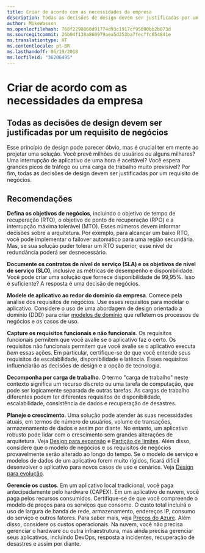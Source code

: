 ```yaml
---
title: Criar de acordo com as necessidades da empresa
description: Todas as decisões de design devem ser justificadas por um requisito de negócios
author: MikeWasson
ms.openlocfilehash: 768f2298860d91774d93c1917cf95000bb2b873d
ms.sourcegitcommit: 26b04f138a860979aea5d253ba7fecffc654841e
ms.translationtype: HT
ms.contentlocale: pt-BR
ms.lasthandoff: 06/19/2018
ms.locfileid: "36206495"
---
```

# <a name="build-for-the-needs-of-the-business"></a>Criar de acordo com as necessidades da empresa

## <a name="every-design-decision-must-be-justified-by-a-business-requirement"></a>Todas as decisões de design devem ser justificadas por um requisito de negócios

Esse princípio de design pode parecer óbvio, mas é crucial ter em mente ao projetar uma solução. Você prevê milhões de usuários ou alguns milhares? Uma interrupção de aplicativo de uma hora é aceitável? Você espera grandes picos de tráfego ou uma carga de trabalho muito previsível? Por fim, todas as decisões de design devem ser justificadas por um requisito de negócios. 

## <a name="recommendations"></a>Recomendações

**Defina os objetivos de negócios**, incluindo o objetivo de tempo de recuperação (RTO), o objetivo de ponto de recuperação (RPO) e a interrupção máxima tolerável (MTO). Esses números devem informar decisões sobre a arquitetura. Por exemplo, para alcançar um baixo RTO, você pode implementar o failover automático para uma região secundária. Mas, se sua solução puder tolerar um RTO superior, esse nível de redundância poderá ser desnecessário.

**Documente os contratos de nível de serviço (SLA) e os objetivos de nível de serviço (SLO)**, inclusive as métricas de desempenho e disponibilidade. Você pode criar uma solução que fornece disponibilidade de 99,95%. Isso é suficiente? A resposta é uma decisão de negócios. 

**Modele de aplicativo ao redor do domínio da empresa**. Comece pela análise dos requisitos de negócios. Use esses requisitos para modelar o aplicativo. Considere o uso de uma abordagem de design orientado a domínio (DDD) para criar [modelos de domínio][domain-model] que refletem os processos de negócios e os casos de uso. 

**Capture os requisitos funcionais e não funcionais**. Os requisitos funcionais permitem que você avalie se o aplicativo faz o certo. Os requisitos não funcionais permitem que você avalie se o aplicativo executa *bem* essas ações. Em particular, certifique-se de que você entende seus requisitos de escalabilidade, disponibilidade e latência. Esses requisitos influenciarão as decisões de design e a opção de tecnologia.

**Decomponha por carga de trabalho**. O termo "carga de trabalho" neste contexto significa um recurso discreto ou uma tarefa de computação, que pode ser logicamente separada de outras tarefas. As cargas de trabalho diferentes podem ter diferentes requisitos de disponibilidade, escalabilidade, consistência de dados e recuperação de desastres. 

**Planeje o crescimento**. Uma solução pode atender às suas necessidades atuais, em termos de número de usuários, volume de transações, armazenamento de dados e assim por diante. No entanto, um aplicativo robusto pode lidar com o crescimento sem grandes alterações de arquitetura. Veja [Design para expansão](scale-out.md) e [Partição de limites](partition.md). Além disso, considere que o modelo de negócios e os requisitos de negócios provavelmente serão alterado ao longo do tempo. Se o modelo de serviço e modelos de dados de um aplicativo forem muito rígidos, ficará difícil desenvolver o aplicativo para novos casos de uso e cenários. Veja [Design para evolução](design-for-evolution.md).

**Gerencie os custos**. Em um aplicativo local tradicional, você paga antecipadamente pelo hardware (CAPEX). Em um aplicativo de nuvem, você paga pelos recursos consumidos. Certifique-se de que você compreende o modelo de preços para os serviços que consome. O custo total incluirá o uso de largura de banda de rede, armazenamento, endereços IP, consumo do serviço e outros fatores. Para saber mais, veja [Preços do Azure][pricing]. Além disso, considere os custos operacionais. Na nuvem, você não precisa gerenciar o hardware ou outra infraestrutura, mas ainda precisa gerenciar seus aplicativos, incluindo DevOps, resposta a incidentes, recuperação de desastres e assim por diante. 

[domain-model]: https://martinfowler.com/eaaCatalog/domainModel.html
[pricing]: https://azure.microsoft.com/pricing/
